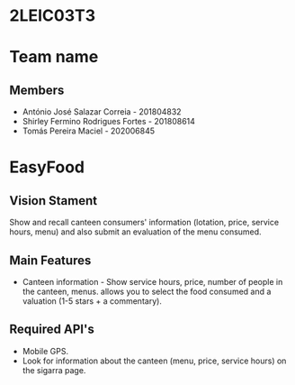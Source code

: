 # 2LEIC03T3

# Team name

## Members
- António José Salazar Correia - 201804832
- Shirley Fermino Rodrigues Fortes - 201808614
- Tomás Pereira Maciel - 202006845


# EasyFood

## Vision Stament
Show and recall canteen consumers' information (lotation, price, service hours, menu) and also submit an evaluation of the menu consumed.

## Main Features
 - Canteen information - 
Show service hours, price, number of people in the canteen, menus. allows you to select the food consumed and a valuation (1-5 stars + a commentary).

## Required API's
- Mobile GPS.
- Look for information about the canteen (menu, price, service hours) on the sigarra page.

